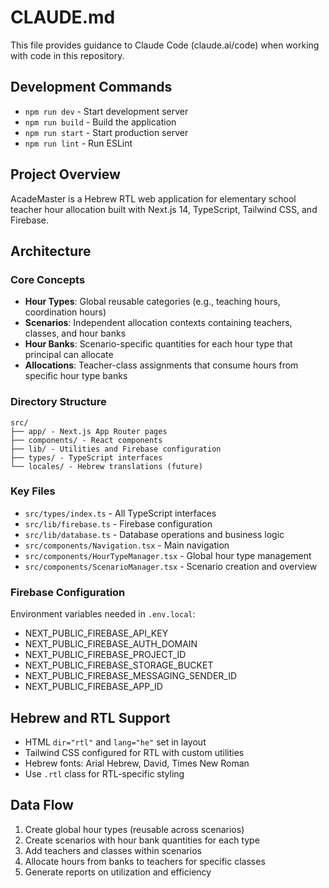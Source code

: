 # CLAUDE.md

This file provides guidance to Claude Code (claude.ai/code) when working with code in this repository.

## Development Commands

- `npm run dev` - Start development server
- `npm run build` - Build the application
- `npm run start` - Start production server
- `npm run lint` - Run ESLint

## Project Overview

AcadeMaster is a Hebrew RTL web application for elementary school teacher hour allocation built with Next.js 14, TypeScript, Tailwind CSS, and Firebase.

## Architecture

### Core Concepts
- **Hour Types**: Global reusable categories (e.g., teaching hours, coordination hours)
- **Scenarios**: Independent allocation contexts containing teachers, classes, and hour banks
- **Hour Banks**: Scenario-specific quantities for each hour type that principal can allocate
- **Allocations**: Teacher-class assignments that consume hours from specific hour type banks

### Directory Structure
```
src/
├── app/ - Next.js App Router pages
├── components/ - React components
├── lib/ - Utilities and Firebase configuration
├── types/ - TypeScript interfaces
└── locales/ - Hebrew translations (future)
```

### Key Files
- `src/types/index.ts` - All TypeScript interfaces
- `src/lib/firebase.ts` - Firebase configuration
- `src/lib/database.ts` - Database operations and business logic
- `src/components/Navigation.tsx` - Main navigation
- `src/components/HourTypeManager.tsx` - Global hour type management
- `src/components/ScenarioManager.tsx` - Scenario creation and overview

### Firebase Configuration
Environment variables needed in `.env.local`:
- NEXT_PUBLIC_FIREBASE_API_KEY
- NEXT_PUBLIC_FIREBASE_AUTH_DOMAIN
- NEXT_PUBLIC_FIREBASE_PROJECT_ID
- NEXT_PUBLIC_FIREBASE_STORAGE_BUCKET
- NEXT_PUBLIC_FIREBASE_MESSAGING_SENDER_ID
- NEXT_PUBLIC_FIREBASE_APP_ID

## Hebrew and RTL Support

- HTML `dir="rtl"` and `lang="he"` set in layout
- Tailwind CSS configured for RTL with custom utilities
- Hebrew fonts: Arial Hebrew, David, Times New Roman
- Use `.rtl` class for RTL-specific styling

## Data Flow

1. Create global hour types (reusable across scenarios)
2. Create scenarios with hour bank quantities for each type
3. Add teachers and classes within scenarios
4. Allocate hours from banks to teachers for specific classes
5. Generate reports on utilization and efficiency